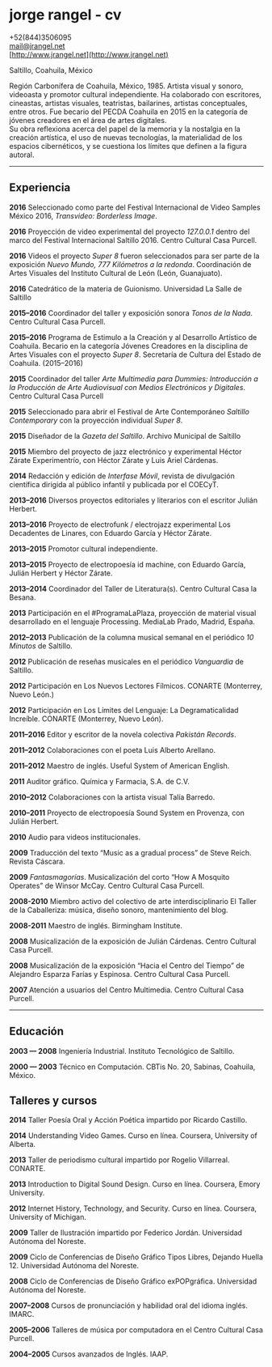 # jorge rangel - cv

+52(844)3506095  
[mail@jrangel.net](mail@jrangel.net)  
[http://www.jrangel.net](http://www.jrangel.net)

Saltillo, Coahuila, México

Región Carbonífera de Coahuila, México, 1985. Artista visual y sonoro, videoasta y promotor cultural independiente. Ha colaborado con escritores, cineastas, artistas visuales, teatristas, bailarines, artistas conceptuales, entre otros. Fue becario del PECDA Coahuila en 2015 en la categoría de jóvenes creadores en el área de artes digitales.  
Su obra reflexiona acerca del papel de la memoria y la nostalgia en la creación artística, el uso de nuevas tecnologías, la materialidad de los espacios cibernéticos, y se cuestiona los límites que definen a la figura autoral.

---

## Experiencia

**2016** Seleccionado como parte del Festival Internacional de Video Samples México 2016, *Transvideo: Borderless Image*.

**2016** Proyección de video experimental del proyecto *127.0.0.1* dentro del marco del Festival Internacional Saltillo 2016. Centro Cultural Casa Purcell.

**2016** Videos el proyecto *Super 8* fueron seleccionados para ser parte de la exposición *Nuevo Mundo, 777 Kilómetros a la redonda*. Coordinación de Artes Visuales del Instituto Cultural de León (León, Guanajuato).

**2016** Catedrático de la materia de Guionismo. Universidad La Salle de Saltillo

**2015–2016** Coordinador del taller y exposición sonora *Tonos de la Nada*. Centro Cultural Casa Purcell.

**2015–2016** Programa de Estimulo a la Creación y al Desarrollo Artístico de Coahuila. Becario en la categoría Jóvenes Creadores en la disciplina de Artes Visuales con el proyecto *Super 8*. Secretaría de Cultura del Estado de Coahuila. (2015–2016)

**2015** Coordinador del taller *Arte Multimedia para Dummies: Introducción a la Producción de Arte Audiovisual con Medios Electrónicos y Digitales*. Centro Cultural Casa Purcell

**2015** Seleccionado para abrir el Festival de Arte Contemporáneo *Saltillo Contemporary* con la proyección individual *Super 8*.

**2015** Diseñador de la *Gazeta del Saltillo*. Archivo Municipal de Saltillo

**2015** Miembro del proyecto de jazz electrónico y experimental Héctor Zárate Experimentrío, con Héctor Zárate y Luis Ariel Cárdenas.

**2014** Redacción y edición de *Interfase Móvil*, revista de divulgación científica dirigida al público infantil y publicada por el COECyT.

**2013–2016** Diversos proyectos editoriales y literarios con el escritor Julián Herbert.

**2013–2016** Proyecto de electrofunk / electrojazz experimental Los Decadentes de Linares, con Eduardo García y Héctor Zárate.

**2013–2015** Promotor cultural independiente.

**2013–2015** Proyecto de electropoesía id machine, con Eduardo García, Julián Herbert y Héctor Zárate.

**2013–2014** Coordinador del Taller de Literatura(s). Centro Cultural Casa la Besana.

**2013** Participación en el #ProgramaLaPlaza, proyección de material visual desarrollado en el lenguaje Processing. MediaLab Prado, Madrid, España.

**2012–2013** Publicación de la columna musical semanal en el periódico *10 Minutos* de Saltillo.

**2012** Publicación de reseñas musicales en el periódico *Vanguardia* de Saltillo.

**2012** Participación en Los Nuevos Lectores Fílmicos. CONARTE (Monterrey, Nuevo León.)

**2012** Participación en Los Límites del Lenguaje: La Degramaticalidad Increíble. CONARTE (Monterrey, Nuevo León).

**2011–2016** Editor y escritor de la novela colectiva *Pakistán Records*.

**2011–2012** Colaboraciones con el poeta Luis Alberto Arellano.

**2011–2012** Maestro de inglés. Useful System of American English.

**2011** Auditor gráfico. Química y Farmacia, S.A. de C.V.

**2010–2012** Colaboraciones con la artista visual Talía Barredo.

**2010–2011** Proyecto de electropoesía Sound System en Provenza, con Julián Herbert.

**2010** Audio para videos institucionales.

**2009** Traducción del texto “Music as a gradual process” de Steve Reich. Revista Cáscara.

**2009** *Fantasmagorías*. Musicalización del corto “How A Mosquito Operates” de Winsor McCay. Centro Cultural Casa Purcell.

**2008-2010** Miembro activo del colectivo de arte interdisciplinario El Taller de la Caballeriza: música, diseño sonoro, mantenimiento del blog.

**2008-2011** Maestro de inglés. Birmingham Institute.

**2008** Musicalización de la exposición de Julián Cárdenas. Centro Cultural Casa Purcell.

**2008** Musicalización de la exposición “Hacia el Centro del Tiempo” de Alejandro Esparza Farías y Espinosa. Centro Cultural Casa Purcell.

**2007** Atención a usuarios del Centro Multimedia. Centro Cultural Casa Purcell.

---

## Educación

**2003 — 2008** Ingeniería Industrial. Instituto Tecnológico de Saltillo.

**2000 — 2003** Técnico en Computación. CBTis No. 20, Sabinas, Coahuila, México.

## Talleres y cursos

**2014** Taller Poesía Oral y Acción Poética impartido por Ricardo Castillo.

**2014** Understanding Video Games. Curso en línea. Coursera, University of Alberta.

**2013** Taller de periodismo cultural impartido por Rogelio Villarreal. CONARTE.

**2013** Introduction to Digital Sound Design. Curso en línea. Coursera, Emory University.

**2012** Internet History, Technology, and Security. Curso en línea. Coursera, University of Michigan.

**2009** Taller de Ilustración impartido por Federico Jordán. Universidad Autónoma del Noreste.

**2009** Ciclo de Conferencias de Diseño Gráfico Tipos Libres, Dejando Huella 12. Universidad Autónoma del Noreste.

**2008** Ciclo de Conferencias de Diseño Gráfico exPOPgráfica. Universidad Autónoma del Noreste.

**2007–2008** Cursos de pronunciación y habilidad oral del idioma inglés. IMARC.

**2005–2006** Talleres de música por computadora en el Centro Cultural Casa Purcell.

**2004–2005** Cursos avanzados de Inglés. IAAP.
